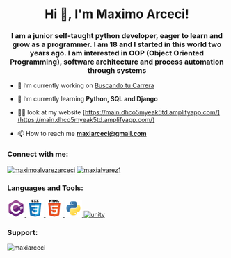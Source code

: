 <h1 align="center">Hi 👋, I'm Maximo Arceci!</h1>
<h3 align="center">I am a junior self-taught python developer, eager to learn and grow as a programmer. I am 18 and I started in this world two years ago. I am interested in OOP (Object Oriented Programming), software architecture and process automation through systems</h3>

- 🔭 I’m currently working on [Buscando tu Carrera](https://github.com/proyectosdeproduccion/buscandoTuCarrera)

- 🌱 I’m currently learning **Python, SQL and Django**

- 👨‍💻 look at my website [https://main.dhco5myeak5td.amplifyapp.com/](https://main.dhco5myeak5td.amplifyapp.com/)

- 📫 How to reach me **maxiarceci@gmail.com**

<h3 align="left">Connect with me:</h3>
<p align="left">
<a href="https://linkedin.com/in/maximoalvarezarceci" target="blank"><img align="center" src="https://raw.githubusercontent.com/rahuldkjain/github-profile-readme-generator/master/src/images/icons/Social/linked-in-alt.svg" alt="maximoalvarezarceci" height="30" width="40" /></a>
<a href="https://instagram.com/maxialvarez1" target="blank"><img align="center" src="https://raw.githubusercontent.com/rahuldkjain/github-profile-readme-generator/master/src/images/icons/Social/instagram.svg" alt="maxialvarez1" height="30" width="40" /></a>
</p>

<h3 align="left">Languages and Tools:</h3>
<p align="left"> <a href="https://www.w3schools.com/cs/" target="_blank" rel="noreferrer"> <img src="https://raw.githubusercontent.com/devicons/devicon/master/icons/csharp/csharp-original.svg" alt="csharp" width="40" height="40"/> </a> <a href="https://www.w3schools.com/css/" target="_blank" rel="noreferrer"> <img src="https://raw.githubusercontent.com/devicons/devicon/master/icons/css3/css3-original-wordmark.svg" alt="css3" width="40" height="40"/> </a> <a href="https://www.w3.org/html/" target="_blank" rel="noreferrer"> <img src="https://raw.githubusercontent.com/devicons/devicon/master/icons/html5/html5-original-wordmark.svg" alt="html5" width="40" height="40"/> </a> <a href="https://www.python.org" target="_blank" rel="noreferrer"> <img src="https://raw.githubusercontent.com/devicons/devicon/master/icons/python/python-original.svg" alt="python" width="40" height="40"/> </a> <a href="https://unity.com/" target="_blank" rel="noreferrer"> <img src="https://www.vectorlogo.zone/logos/unity3d/unity3d-icon.svg" alt="unity" width="40" height="40"/> </a> </p>

<h3 align="left">Support:</h3>
<p><a href="https://www.buymeacoffee.com/maxiarceci"> <img align="left" src="https://cdn.buymeacoffee.com/buttons/v2/default-yellow.png" height="50" width="210" alt="maxiarceci" /></a></p><br><br>
